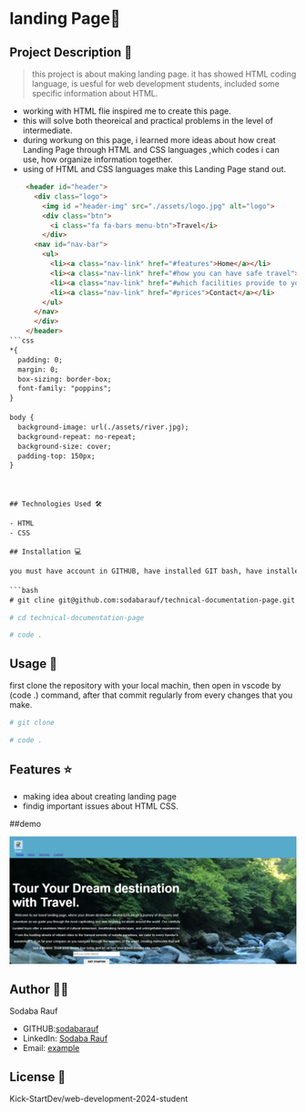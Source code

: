 # landing Page🚀

## Project Description 📝

> this project is about making landing page. it has showed HTML coding language, is uesful for web development students, included some specific information about HTML.


- working with HTML flie inspired me to create this page.
- this will solve both theoreical and practical problems in the level of intermediate.
- during workung on this page, i learned more ideas about how creat Landing Page through HTML and CSS languages ,which codes i can use, how organize information together.
- using of HTML and CSS languages make this Landing Page stand out.

```html
    <header id="header">
      <div class="logo">
        <img id ="header-img" src="./assets/logo.jpg" alt="logo">
        <div class="btn">
          <i class="fa fa-bars menu-btn">Travel</i>
        </div>
      <nav id="nav-bar">
        <ul>
          <li><a class="nav-link" href="#features">Home</a></li>
          <li><a class="nav-link" href="#how you can have safe travel">About</a></li>
          <li><a class="nav-link" href="#which facilities provide to you">Services</a></li>
          <li><a class="nav-link" href="#prices">Contact</a></li>
        </ul>
      </nav>
      </div>
    </header>
```css
*{
  padding: 0;
  margin: 0;
  box-sizing: border-box;
  font-family: "poppins";
}

body {
  background-image: url(./assets/river.jpg);
  background-repeat: no-repeat;
  background-size: cover;
  padding-top: 150px;
}



## Technologies Used 🛠️

- HTML
- CSS

## Installation 💻

you must have account in GITHUB, have installed GIT bash, have installed visual studio code, an uppdate version of chrome.

```bash
# git cline git@github.com:sodabarauf/technical-documentation-page.git
```

```bash
# cd technical-documentation-page
```

```bash
# code .
```

## Usage 🎯

first clone the repository with your local machin, then open in vscode by (code .) command, after that commit regularly from every changes that you make.

```bash
# git clone
```

```bash
# code .
```
## Features ⭐

- making idea about creating landing page
- findig important issues about HTML CSS.

##demo 

![Project Demo](./assets/capture_240528_173316.png)

## Author 👩‍💻

Sodaba Rauf

- GITHUB:[sodabarauf](https://github.com/sodabarauf)
- LinkedIn: [Sodaba Rauf](https://linkedin.com/in/sodaba-rauf)
- Email: [example](sodabarauf4@gmail.com)



## License 📜

Kick-StartDev/web-development-2024-student


